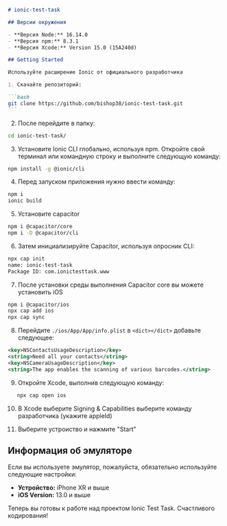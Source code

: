 ````markdown
# ionic-test-task

## Версии окружения

- **Версия Node:** 16.14.0
- **Версия npm:** 8.3.1
- **Версия Xcode:** Version 15.0 (15A240d)

## Getting Started

Используйте расширение Ionic от официального разработчика

1. Скачайте репозиторий:

```bash
git clone https://github.com/bishop38/ionic-test-task.git
```
````

2. После перейдите в папку:

```bash
cd ionic-test-task/
```

3. Установите Ionic CLI глобально, используя npm. Откройте свой терминал или командную строку и выполните следующую команду:

```bash
npm install -g @ionic/cli
```

4. Перед запуском приложения нужно ввести команду:

```bash
npm i
ionic build
```

5. Установите capacitor

```bash
npm i @capacitor/core
npm i -D @capacitor/cli
```

6. Затем инициализируйте Capacitor, используя опросник CLI:

```bash
npx cap init
name: ionic-test-task
Package ID: com.ionictesttask.www
```

7. После установки среды выполнения Capacitor core вы можете установить iOS

```bash
npm i @capacitor/ios
npx cap add ios
npx cap sync
```

8. Перейдите `./ios/App/App/info.plist` в `<dict></dict>` добавьте следующее:

```xml
<key>NSContactsUsageDescription</key>
<string>Need all your contacts</string>
<key>NSCameraUsageDescription</key>
<string>The app enables the scanning of various barcodes.</string>
```

9. Откройте Xcode, выполнив следующую команду:

```bash
   npx cap open ios
```

10. В Xcode выберите Signing & Capabilities выберите команду разработчика (укажите appleId)

11. Выберите устроиство и нажмите "Start"

## Информация об эмуляторе

Если вы используете эмулятор, пожалуйста, обязательно используйте следующие настройки:

- **Устройство:** iPhone XR и выше
- **iOS Version:** 13.0 и выше

Теперь вы готовы к работе над проектом Ionic Test Task. Счастливого кодирования!

```

```
